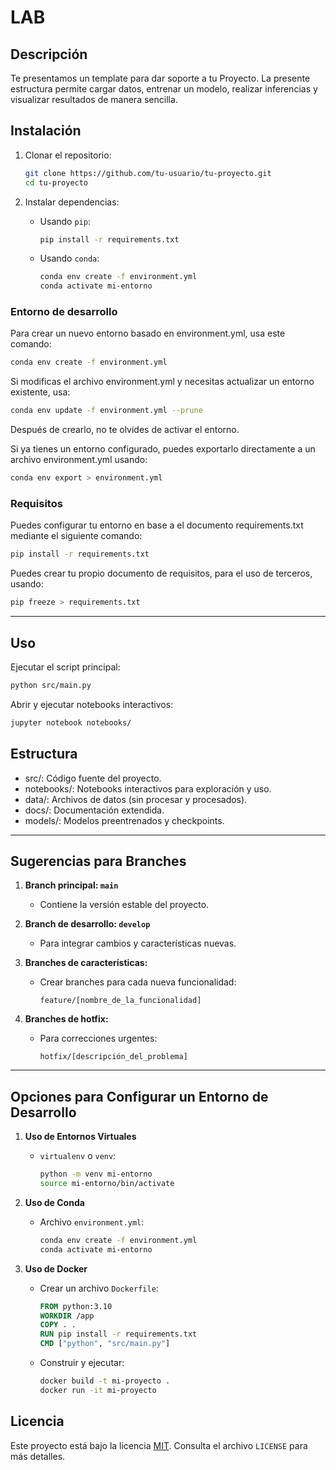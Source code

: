 # LAB

## Descripción

Te presentamos un template para dar soporte a tu Proyecto. La presente estructura permite cargar datos, entrenar un modelo, realizar inferencias y visualizar resultados de manera sencilla. 

## Instalación

1. Clonar el repositorio:
    ```bash
    git clone https://github.com/tu-usuario/tu-proyecto.git
    cd tu-proyecto
    ```

2. Instalar dependencias:
    - Usando `pip`:
        ```bash
        pip install -r requirements.txt
        ```
    - Usando `conda`:
        ```bash
        conda env create -f environment.yml
        conda activate mi-entorno
        ```


### Entorno de desarrollo

Para crear un nuevo entorno basado en environment.yml, usa este comando:
```bash
conda env create -f environment.yml
```

Si modificas el archivo environment.yml y necesitas actualizar un entorno existente, usa:
```bash
conda env update -f environment.yml --prune
```
Después de crearlo, no te olvides de activar el entorno.

Si ya tienes un entorno configurado, puedes exportarlo directamente a un archivo environment.yml usando:
```bash
conda env export > environment.yml
```

### Requisitos
Puedes configurar tu entorno en base a el documento requirements.txt mediante el siguiente comando:
```bash
pip install -r requirements.txt
```

Puedes crear tu propio documento de requisitos, para el uso de terceros, usando:
```bash
pip freeze > requirements.txt
```


---

## Uso

Ejecutar el script principal:
```bash
python src/main.py
```

Abrir y ejecutar notebooks interactivos:
```bash
jupyter notebook notebooks/
```

## Estructura
- src/: Código fuente del proyecto.
- notebooks/: Notebooks interactivos para exploración y uso.
- data/: Archivos de datos (sin procesar y procesados).
- docs/: Documentación extendida.
- models/: Modelos preentrenados y checkpoints.



---

## **Sugerencias para Branches**

1. **Branch principal: `main`**
   - Contiene la versión estable del proyecto.
   
2. **Branch de desarrollo: `develop`**
   - Para integrar cambios y características nuevas.
   
3. **Branches de características:** 
   - Crear branches para cada nueva funcionalidad:
     ```plaintext
     feature/[nombre_de_la_funcionalidad]
     ```

4. **Branches de hotfix:**
   - Para correcciones urgentes:
     ```plaintext
     hotfix/[descripción_del_problema]
     ```

---

## **Opciones para Configurar un Entorno de Desarrollo**

1. **Uso de Entornos Virtuales**
   - `virtualenv` o `venv`:
     ```bash
     python -m venv mi-entorno
     source mi-entorno/bin/activate
     ```

2. **Uso de Conda**
   - Archivo `environment.yml`:
     ```bash
     conda env create -f environment.yml
     conda activate mi-entorno
     ```

3. **Uso de Docker**
   - Crear un archivo `Dockerfile`:
     ```dockerfile
     FROM python:3.10
     WORKDIR /app
     COPY . .
     RUN pip install -r requirements.txt
     CMD ["python", "src/main.py"]
     ```
   - Construir y ejecutar:
     ```bash
     docker build -t mi-proyecto .
     docker run -it mi-proyecto
     ```


## Licencia

Este proyecto está bajo la licencia [MIT](LICENSE). Consulta el archivo `LICENSE` para más detalles.
